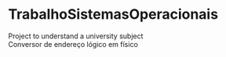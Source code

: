 # TrabalhoSistemasOperacionais
 Project to understand a university subject <br />
 Conversor de endereço lógico em físico
